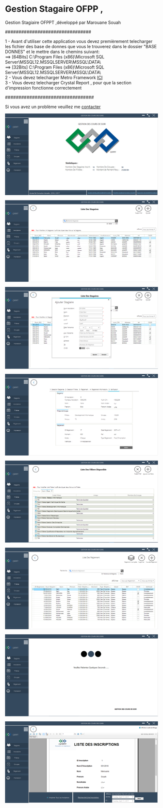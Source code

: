 # Gestion Stagaire OFPP ,
Gestion Stagiaire OFPPT ,développé par Marouane Souah

################################

1 - Avant d'utiliser cette application vous devez premièrement telecharger les fichier des base de donnes que vous le trouverez dans le dossier "BASE DONNES" et le mettre dans le chemins suivant:<br>
==> [64Bits] C:\Program Files (x86)\Microsoft SQL Server\MSSQL12.MSSQLSERVER\MSSQL\DATA\ <br>
==> [32Bits] C:\Program Files (x86)\Microsoft SQL Server\MSSQL12.MSSQLSERVER\MSSQL\DATA\ <br>
2 - Vous devez telecharger Metro Framework  <a href="https://github.com/thielj/MetroFramework">ICI</a> <br>
3 - Vous devez telecharger Crystal Report , pour que la section d'impression fonctionne correctement <br>

#################################

Si vous avez un problème veuillez me  <a href="https://www.facebook.com/Marwan.Esaaouira">contacter</a>  <br>

![alt text](ApplicationImages/1.PNG "Gestion stagaire OFPPT")

![alt text](ApplicationImages/2.png "Gestion stagaire OFPPT")

![alt text](ApplicationImages/3.PNG "Gestion stagaire OFPPT")

![alt text](ApplicationImages/4.PNG "Gestion stagaire OFPPT")

![alt text](ApplicationImages/5.PNG "Gestion stagaire OFPPT")

![alt text](ApplicationImages/6.PNG "Gestion stagaire OFPPT")

![alt text](ApplicationImages/7.PNG "Gestion stagaire OFPPT")

![alt text](ApplicationImages/8.PNG "Gestion stagaire OFPPT By Marouane Souah")





